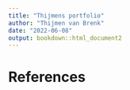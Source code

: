 ```yaml
---
title: "Thijmens portfolio"
author: "Thijmen van Brenk"
date: "2022-06-08"
output: bookdown::html_document2
---
```


# References
